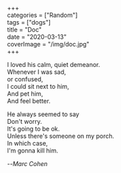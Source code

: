 +++  
categories = ["Random"]  
tags = ["dogs"]  
title = "Doc"  
date = "2020-03-13"  
coverImage = "/img/doc.jpg"  
+++  
  
<!--more-->  
I loved his calm, quiet demeanor.  
Whenever I was sad,  
or confused,  
I could sit next to him,  
And pet him,  
And feel better.  

He always seemed to say  
Don't worry.  
It's going to be ok.  
Unless there's someone on my porch.  
In which case,  
I'm gonna kill him.  
  
--<cite>Marc Cohen</cite>

